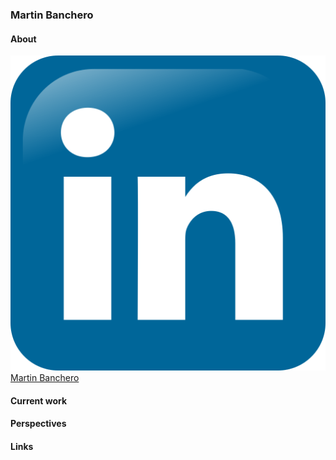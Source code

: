 ### Martin Banchero

#### About
[!["20%"](https://github.com/MartinBanchero/MartinBanchero/blob/master/Linkedin.png)Martin Banchero](https://www.linkedin.com/in/martin-banchero-1883b8b2)
&nbsp;


#### Current work




#### Perspectives


#### Links
